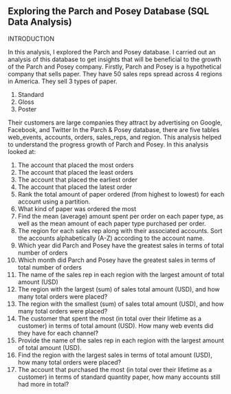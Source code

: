 ## Exploring the Parch and Posey Database (SQL Data Analysis)


INTRODUCTION

In this analysis, I explored the Parch and Posey database. I carried out an analysis of this database to get insights that will be beneficial to the growth of the Parch and Posey company. 
Firstly, Parch and Posey is a hypothetical company that sells paper. They have 50 sales reps spread across 4 regions in America. They sell 3 types of paper.
1.	Standard
2.	Gloss
3.	Poster

   
Their customers are large companies they attract by advertising on Google, Facebook, and Twitter
In the Parch & Posey database, there are five tables web_events, accounts, orders, sales_reps, and region.
This analysis helped to understand the progress growth of Parch and Posey. In this analysis looked at:

1.	The account that placed the most orders
2.	The account that placed the least orders
3.	The account that placed the earliest order
4.	The account that placed the latest order
5.	Rank the total amount of paper ordered (from highest to lowest) for each account using a partition.
6.	What kind of paper was ordered the most
7.	Find the mean (average) amount spent per order on each paper type, as well as the mean amount of each paper type purchased per order.
8.	The region for each sales rep along with their associated accounts. Sort the accounts alphabetically (A-Z) according to the account name.
9.	Which year did Parch and Posey have the greatest sales in terms of total number of orders
10.	Which month did Parch and Posey have the greatest sales in terms of total number of orders
11.	The name of the sales rep in each region with the largest amount of total amount (USD)
12.	The region with the largest (sum) of sales total amount (USD), and how many total orders were placed?
13.	The region with the smallest (sum) of sales total amount (USD), and how many total orders were placed?
14.	The customer that spent the most (in total over their lifetime as a customer) in terms of total amount (USD). How many web events did they have for each channel?
15.	Provide the name of the sales rep in each region with the largest amount of total amount (USD).
16.	Find the region with the largest sales in terms of total amount (USD), how many total orders were placed?
17.	The account that purchased the most (in total over their lifetime as a customer) in terms of standard quantity paper, how many accounts still had more in total?

